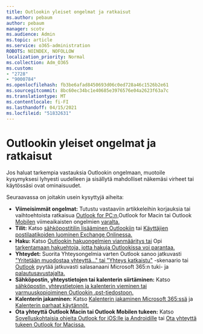 ```yaml
---
title: Outlookin yleiset ongelmat ja ratkaisut
ms.author: pebaum
author: pebaum
manager: scotv
ms.audience: Admin
ms.topic: article
ms.service: o365-administration
ROBOTS: NOINDEX, NOFOLLOW
localization_priority: Normal
ms.collection: Adm_O365
ms.custom:
- "2728"
- "9000784"
ms.openlocfilehash: fb3be6afad8450693d06c0ed728a46c1526b2e61
ms.sourcegitcommit: 8bc60ec34bc1e40685e3976576e04a2623f63a7c
ms.translationtype: MT
ms.contentlocale: fi-FI
ms.lasthandoff: 04/15/2021
ms.locfileid: "51832631"
---
```

# <a name="outlook-common-issues-and-resolutions"></a>Outlookin yleiset ongelmat ja ratkaisut

Jos haluat tarkempia vastauksia Outlookin ongelmaan, muotoile kysymyksesi lyhyesti uudelleen ja sisällytä mahdolliset näkemäsi virheet tai käytössäsi ovat ominaisuudet.

Seuraavassa on joitakin usein kysyttyjä aiheita:

- **Viimeisimmät ongelmat:**  Tutustu vastaaviin artikkeleihin korjauksia tai vaihtoehtoista ratkaisua [Outlook for PC:n,](https://support.office.com/article/ecf61305-f84f-4e13-bb73-95a214ac1230)Outlook for Macin tai Outlook [Mobilen](https://support.office.com/article/54afa5e3-db38-422a-9d94-3b55330ded8e) viimeaikaisten ongelmien [varalta.](https://support.office.com/article/a264ef01-9c88-48fb-9285-7017e4f31f02)
- **Tilit:**  Katso [sähköpostitilin lisääminen Outlookiin](https://support.office.com/article/6e27792a-9267-4aa4-8bb6-c84ef146101b) tai [Käyttäjien postilaatikoiden luominen Exchange Onlinessa.](https://docs.microsoft.com/Exchange/recipients-in-exchange-online/create-user-mailboxes)
- **Haku:**  Katso [Outlookin hakuongelmien vianmääritys tai](https://support.office.com/article/2556b11f-f4d8-46be-b0a7-de33a3f4f066) Opi [tarkentamaan hakuehtoja, jotta hakuja Outlookissa voi parantaa.](https://support.office.com/article/D824D1E9-A255-4C8A-8553-276FB895A8DA)
- **Yhteydet:**  Suorita Yhteysongelmia varten Outlook sanoo jatkuvasti ["Yritetään muodostaa yhteyttä..." tai "Yhteys katkaistu"](https://aka.ms/SaRA-OutlookDisconnect) -skenaario tai [Outlook](https://aka.ms/SaRA-OutlookPwdPrompt) pyytää jatkuvasti salasanaani Microsoft 365:n tuki- ja [palautusavustajalta.](https://diagnostics.outlook.com/#/)
- **Sähköpostin, yhteystietojen tai kalenterin siirtäminen:**  Katso [sähköpostin, yhteystietojen ja kalenterin vieminen tai varmuuskopioiminen Outlookin .pst-tiedostoon.](https://support.office.com/article/14252b52-3075-4e9b-be4e-ff9ef1068f91)
- **Kalenterin jakaminen:**  Katso [Kalenterin jakaminen Microsoft 365:ssä](https://support.office.com/article/b576ecc3-0945-4d75-85f1-5efafb8a37b4) ja [Kalenterin parhaat käytännöt.](https://support.office.com/article/D93F72D3-2361-4E0D-8D6A-5C4939C17F39)
- **Ota yhteyttä Outlook Macin tai Outlook Mobilen tukeen:**  Katso [Sovelluskohtaisia ohjeita Outlook for iOS:lle ja Androidille](https://support.office.com/article/218a22d1-9fa5-4889-b689-de1c63493243) tai [Ota yhteyttä tukeen Outlook for Macissa.](https://support.office.com/article/d0410177-8e65-4487-93f7-206a3a3d71a8)
